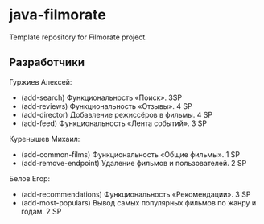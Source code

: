 # java-filmorate
Template repository for Filmorate project.

## Разработчики
Гуржиев Алексей:
- (add-search) Функциональность «Поиск». 3SP 
- (add-reviews) Функциональность «Отзывы». 4 SP
- (add-director) Добавление режиссёров в фильмы. 4 SP
- (add-feed) Функциональность «Лента событий». 3 SP

Куренышев Михаил:
- (add-common-films) Функциональность «Общие фильмы». 1 SP
- (add-remove-endpoint) Удаление фильмов и пользователей. 2 SP

Белов Егор:
- (add-recommendations) Функциональность «Рекомендации». 3 SP
- (add-most-populars) Вывод самых популярных фильмов по жанру и годам. 2 SP
